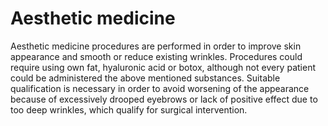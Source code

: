 # Aesthetic medicine

Aesthetic medicine procedures are performed in order to improve skin appearance and smooth or reduce existing wrinkles. Procedures could require using own fat, hyaluronic acid or botox, although not every patient could be administered the above mentioned substances. Suitable qualification is necessary in order to avoid worsening of the appearance because of excessively drooped eyebrows or lack of positive effect due to too deep wrinkles, which qualify for surgical intervention.
